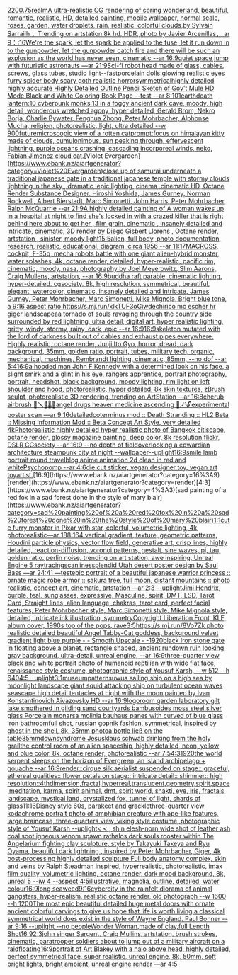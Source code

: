 [2200](https://www.ebank.nz/aiartgenerator?category=2200)[](https://www.ebank.nz/aiartgenerator?category=)[.75](https://www.ebank.nz/aiartgenerator?category=.75)[realm](https://www.ebank.nz/aiartgenerator?category=realm)[A ultra-realistic CG rendering of spring wonderland, beautiful, romantic, realistic, HD, detailed painting, mobile wallpaper, normal scale, roses, garden, water droplets, rain, realistic, colorful clouds,by Sylvain Sarrailh ，Trending on artstation.8k hd, HDR, photo by Javier Arcenillas， ar 9：:16](https://www.ebank.nz/aiartgenerator?category=A%20ultra-realistic%20CG%20rendering%20of%20spring%20wonderland%2C%20beautiful%2C%20romantic%2C%20realistic%2C%20HD%2C%20detailed%20painting%2C%20mobile%20wallpaper%2C%20normal%20scale%2C%20roses%2C%20garden%2C%20water%20droplets%2C%20rain%2C%20realistic%2C%20colorful%20clouds%2Cby%20Sylvain%20Sarrailh%20%EF%BC%8CTrending%20on%20artstation.8k%20hd%2C%20HDR%2C%20photo%20by%20Javier%20Arcenillas%EF%BC%8C%20ar%209%EF%BC%9A%3A16)[We're the spark, let the spark be applied to the fuse, let it run down in to the gunpowder, let the gunpowder catch fire and there will be such an explosion as the world has never seen, cinematic --ar 16:9](https://www.ebank.nz/aiartgenerator?category=We%27re%20the%20spark%2C%20let%20the%20spark%20be%20applied%20to%20the%20fuse%2C%20let%20it%20run%20down%20in%20to%20the%20gunpowder%2C%20let%20the%20gunpowder%20catch%20fire%20and%20there%20will%20be%20such%20an%20explosion%20as%20the%20world%20has%20never%20seen%2C%20cinematic%20--ar%2016%3A9)[quiet space jump with futuristic astronauts —ar 21:9](https://www.ebank.nz/aiartgenerator?category=quiet%20space%20jump%20with%20futuristic%20astronauts%20%E2%80%94ar%2021%3A9)[Sci-fi robot head made of glass, cables, screws, glass tubes, studio light](https://www.ebank.nz/aiartgenerator?category=Sci-fi%20robot%20head%20made%20of%20glass%2C%20cables%2C%20screws%2C%20glass%20tubes%2C%20studio%20light)[--fast](https://www.ebank.nz/aiartgenerator?category=--fast)[porcelain dolls glowing realistic eyes  furry spider body scary goth realistic horror](https://www.ebank.nz/aiartgenerator?category=porcelain%20dolls%20glowing%20realistic%20eyes%20%20furry%20spider%20body%20scary%20goth%20realistic%20horror)[symmetrical](https://www.ebank.nz/aiartgenerator?category=symmetrical)[highly detailed highly accurate Highly Detailed Outline Pencil Sketch of Gov’t Mule HD Mode Black and White Coloring Book Page  --test --ar 8:10](https://www.ebank.nz/aiartgenerator?category=highly%20detailed%20highly%20accurate%20Highly%20Detailed%20Outline%20Pencil%20Sketch%20of%20Gov%E2%80%99t%20Mule%20HD%20Mode%20Black%20and%20White%20Coloring%20Book%20Page%20%20--test%20--ar%208%3A10)[1](https://www.ebank.nz/aiartgenerator?category=1)[earth](https://www.ebank.nz/aiartgenerator?category=earth)[death lantern:10 cyberpunk monks:13 in a foggy ancient dark cave, moody, high detail, wonderous wretched agony, hyper detailed, Gerald Brom, Nekro Borja, Charlie Bywater, Fenghua Zhong, Peter Mohrbacher, Alphonse Mucha, religion, photorealistic, light, ultra detailed --w 900](https://www.ebank.nz/aiartgenerator?category=death%20lantern%3A10%20cyberpunk%20monks%3A13%20in%20a%20foggy%20ancient%20dark%20cave%2C%20moody%2C%20high%20detail%2C%20wonderous%20wretched%20agony%2C%20hyper%20detailed%2C%20Gerald%20Brom%2C%20Nekro%20Borja%2C%20Charlie%20Bywater%2C%20Fenghua%20Zhong%2C%20Peter%20Mohrbacher%2C%20Alphonse%20Mucha%2C%20religion%2C%20photorealistic%2C%20light%2C%20ultra%20detailed%20--w%20900)[future](https://www.ebank.nz/aiartgenerator?category=future)[microscopic view of a rotten cat](https://www.ebank.nz/aiartgenerator?category=microscopic%20view%20of%20a%20rotten%20cat)[prompt:focus on himalayan kitty made of clouds, cumulonimbus, sun peaking through, effervescent lightning, purple oceans crashing, cascading incorporeal winds, neko, Fabian Jimenez cloud cat.](https://www.ebank.nz/aiartgenerator?category=prompt%3Afocus%20on%20himalayan%20kitty%20made%20of%20clouds%2C%20cumulonimbus%2C%20sun%20peaking%20through%2C%20effervescent%20lightning%2C%20purple%20oceans%20crashing%2C%20cascading%20incorporeal%20winds%2C%20neko%2C%20Fabian%20Jimenez%20cloud%20cat.)[Violet Evergarden](https://www.ebank.nz/aiartgenerator?category=Violet%20Evergarden)[close up of samurai underneath a traditional japanese gate in a traditional japanese temple with stormy clouds lightning in the sky , dramatic, epic lighting ,cinema, cinematic HD, Octane Render Substance Designer. Hiroshi Yoshida, James Gurney, Norman Rockwell, Albert Bierstadt, Marc Simonetti, John Harris, Peter Mohrbacher, Ralph McQuarrie --ar 21:9](https://www.ebank.nz/aiartgenerator?category=close%20up%20of%20samurai%20underneath%20a%20traditional%20japanese%20gate%20in%20a%20traditional%20japanese%20temple%20with%20stormy%20clouds%20lightning%20in%20the%20sky%20%2C%20dramatic%2C%20epic%20lighting%20%2Ccinema%2C%20cinematic%20HD%2C%20Octane%20Render%20Substance%20Designer.%20Hiroshi%20Yoshida%2C%20James%20Gurney%2C%20Norman%20Rockwell%2C%20Albert%20Bierstadt%2C%20Marc%20Simonetti%2C%20John%20Harris%2C%20Peter%20Mohrbacher%2C%20Ralph%20McQuarrie%20--ar%2021%3A9)[A highly detailed painting of A woman wakes up in a hospital at night to find she's locked in with a crazed killer that is right behind here about to get her , film grain, cinematic , insanely detailed and intricate, cinematic, 3D render by Diego Gisbert Llorens , Octane render, artstation , sinister, moody light](https://www.ebank.nz/aiartgenerator?category=A%20highly%20detailed%20painting%20of%20A%20woman%20wakes%20up%20in%20a%20hospital%20at%20night%20to%20find%20she%27s%20locked%20in%20with%20a%20crazed%20killer%20that%20is%20right%20behind%20here%20about%20to%20get%20her%20%2C%20film%20grain%2C%20cinematic%20%2C%20insanely%20detailed%20and%20intricate%2C%20cinematic%2C%203D%20render%20by%20Diego%20Gisbert%20Llorens%20%2C%20Octane%20render%2C%20artstation%20%2C%20sinister%2C%20moody%20light)[15:5](https://www.ebank.nz/aiartgenerator?category=15%3A5)[alien, full body, photo documentation, research, realistic, educational, diagram, circa 1956 --ar 11:17](https://www.ebank.nz/aiartgenerator?category=alien%2C%20full%20body%2C%20photo%20documentation%2C%20research%2C%20realistic%2C%20educational%2C%20diagram%2C%20circa%201956%20--ar%2011%3A17)[MACROSS, cockpit, F-35b, mecha robots battle with one giant alien-hybrid monster, water splashes, 4k, octane render, detailed, hyper-realistic, pacific rim, cinematic, moody, nasa, photography by Joel Meyerowitz, Slim Aarons, Craig Mullens, artstation, --ar 16:9](https://www.ebank.nz/aiartgenerator?category=MACROSS%2C%20cockpit%2C%20F-35b%2C%20mecha%20robots%20battle%20with%20one%20giant%20alien-hybrid%20monster%2C%20water%20splashes%2C%204k%2C%20octane%20render%2C%20detailed%2C%20hyper-realistic%2C%20pacific%20rim%2C%20cinematic%2C%20moody%2C%20nasa%2C%20photography%20by%20Joel%20Meyerowitz%2C%20Slim%20Aarons%2C%20Craig%20Mullens%2C%20artstation%2C%20--ar%2016%3A9)[buddha raft parable, cinematic lighting, hyper-detailed, cgsociety, 8k, high resolution, symmetrical, beautiful, elegant, watercolor, cinematic, insanely detailed and intricate, James Gurney, Peter Mohrbacher, Marc Simonetti, Mike Mignola, Bright blue tone, a 9:16 aspect ratio <https://s.mj.run/xlkTUF3oGiw>](https://www.ebank.nz/aiartgenerator?category=buddha%20raft%20parable%2C%20cinematic%20lighting%2C%20hyper-detailed%2C%20cgsociety%2C%208k%2C%20high%20resolution%2C%20symmetrical%2C%20beautiful%2C%20elegant%2C%20watercolor%2C%20cinematic%2C%20insanely%20detailed%20and%20intricate%2C%20James%20Gurney%2C%20Peter%20Mohrbacher%2C%20Marc%20Simonetti%2C%20Mike%20Mignola%2C%20Bright%20blue%20tone%2C%20a%209%3A16%20aspect%20ratio%20%3Chttps%3A//s.mj.run/xlkTUF3oGiw%3E)[dechirico mc escher hr giger  landscape](https://www.ebank.nz/aiartgenerator?category=dechirico%20mc%20escher%20hr%20giger%20%20landscape)[a](https://www.ebank.nz/aiartgenerator?category=a)[a tornado of souls ravaging through the country side surrounded by red lightning, ultra detail, digital art, hyper realistic lighting, gritty, windy, stormy, rainy, dark, epic --ar 16:9](https://www.ebank.nz/aiartgenerator?category=a%20tornado%20of%20souls%20ravaging%20through%20the%20country%20side%20surrounded%20by%20red%20lightning%2C%20ultra%20detail%2C%20digital%20art%2C%20hyper%20realistic%20lighting%2C%20gritty%2C%20windy%2C%20stormy%2C%20rainy%2C%20dark%2C%20epic%20--ar%2016%3A9)[16:9](https://www.ebank.nz/aiartgenerator?category=16%3A9)[skeleton mutated with the lord of darkness built out of cables and exhaust pipes everywhere. Highly realistic, octane render, Junji Ito Gyo, horror, dread, dark background, 35mm, golden ratio, portrait, tubes, military tech, organic, mechanical, machines, Rembrandt lighting, cinematic, 85mm, --no dof --ar 5:4](https://www.ebank.nz/aiartgenerator?category=skeleton%20mutated%20with%20the%20lord%20of%20darkness%20built%20out%20of%20cables%20and%20exhaust%20pipes%20everywhere.%20Highly%20realistic%2C%20octane%20render%2C%20Junji%20Ito%20Gyo%2C%20horror%2C%20dread%2C%20dark%20background%2C%2035mm%2C%20golden%20ratio%2C%20portrait%2C%20tubes%2C%20military%20tech%2C%20organic%2C%20mechanical%2C%20machines%2C%20Rembrandt%20lighting%2C%20cinematic%2C%2085mm%2C%20--no%20dof%20--ar%205%3A4)[16:9](https://www.ebank.nz/aiartgenerator?category=16%3A9)[a hooded man John F Kennedy with a determined look on his face, a slight smirk and a glint in his eye, rangers apprentice, portrait photography, portrait, headshot, black background, moody lighting, rim light on left shoulder and hood, photorealistic, hyper detailed, 8k skin textures, zBrush sculpt, photorealistic 3D rendering, trending on ArtStation --ar 16:8](https://www.ebank.nz/aiartgenerator?category=a%20hooded%20man%20John%20F%20Kennedy%20with%20a%20determined%20look%20on%20his%20face%2C%20a%20slight%20smirk%20and%20a%20glint%20in%20his%20eye%2C%20rangers%20apprentice%2C%20portrait%20photography%2C%20portrait%2C%20headshot%2C%20black%20background%2C%20moody%20lighting%2C%20rim%20light%20on%20left%20shoulder%20and%20hood%2C%20photorealistic%2C%20hyper%20detailed%2C%208k%20skin%20textures%2C%20zBrush%20sculpt%2C%20photorealistic%203D%20rendering%2C%20trending%20on%20ArtStation%20--ar%2016%3A8)[cherub airbrush 🧯🪛🩻🌡💊angel drugs heaven medicine ascending 🎐🪄🔓experimental poster scan —ar 9:16](https://www.ebank.nz/aiartgenerator?category=cherub%20airbrush%20%F0%9F%A7%AF%F0%9F%AA%9B%F0%9F%A9%BB%F0%9F%8C%A1%F0%9F%92%8Aangel%20drugs%20heaven%20medicine%20ascending%20%F0%9F%8E%90%F0%9F%AA%84%F0%9F%94%93experimental%20poster%20scan%20%E2%80%94ar%209%3A16)[detailed](https://www.ebank.nz/aiartgenerator?category=detailed)[coterminus mod :: Death Stranding :: HL2 Beta :: Missing Information Mod :: Beta Concept Art Style, very detailed 4k](https://www.ebank.nz/aiartgenerator?category=coterminus%20mod%20%3A%3A%20Death%20Stranding%20%3A%3A%20HL2%20Beta%20%3A%3A%20Missing%20Information%20Mod%20%3A%3A%20Beta%20Concept%20Art%20Style%2C%20very%20detailed%204k)[Photorealistic highly detailed hyper realistic photo of Bangkok citiscape, octane render, glossy magazine painting, deep color, 8k resolution,flickr, DSLR,CGsociety  --ar 16:9 --no depth of field](https://www.ebank.nz/aiartgenerator?category=Photorealistic%20highly%20detailed%20hyper%20realistic%20photo%20of%20Bangkok%20citiscape%2C%20octane%20render%2C%20glossy%20magazine%20painting%2C%20deep%20color%2C%208k%20resolution%2Cflickr%2C%20DSLR%2CCGsociety%20%20--ar%2016%3A9%20--no%20depth%20of%20field)[overlooking a edwardian architecture steampunk city at night --wallpaper](https://www.ebank.nz/aiartgenerator?category=overlooking%20a%20edwardian%20architecture%20steampunk%20city%20at%20night%20--wallpaper)[--uplight](https://www.ebank.nz/aiartgenerator?category=--uplight)[16:9](https://www.ebank.nz/aiartgenerator?category=16%3A9)[smile lamb portrait round travelblog anime animation 2d clean in red and white](https://www.ebank.nz/aiartgenerator?category=smile%20lamb%20portrait%20round%20travelblog%20anime%20animation%202d%20clean%20in%20red%20and%20white)[Psychopomp --ar 4:6](https://www.ebank.nz/aiartgenerator?category=Psychopomp%20--ar%204%3A6)[die cut sticker, vegan designer toy, vegan art toy](https://www.ebank.nz/aiartgenerator?category=die%20cut%20sticker%2C%20vegan%20designer%20toy%2C%20vegan%20art%20toy)[artist.](https://www.ebank.nz/aiartgenerator?category=artist.)[16:9](https://www.ebank.nz/aiartgenerator?category=16%3A9)[render](https://www.ebank.nz/aiartgenerator?category=render)[4:3](https://www.ebank.nz/aiartgenerator?category=4%3A3)[sad painting of a red fox in a sad forest done in the style of mary blair](https://www.ebank.nz/aiartgenerator?category=sad%20painting%20of%20a%20red%20fox%20in%20a%20sad%20forest%20done%20in%20the%20style%20of%20mary%20blair)[1:1](https://www.ebank.nz/aiartgenerator?category=1%3A1)[cute furry monster in Pixar with star, colorful, volumetric lighting, 4k, photorealistic](https://www.ebank.nz/aiartgenerator?category=cute%20furry%20monster%20in%20Pixar%20with%20star%2C%20colorful%2C%20volumetric%20lighting%2C%204k%2C%20photorealistic)[—ar 188:164 vertical gradient, texture, geometric patterns, Houdini particle physics, vector flow field, generative art, crisp lines, highly detailed, reaction-diffusion, voronoi patterns, gestalt, sine waves, pi, tau, golden ratio, perlin noise, trending on art station, awe inspiring, Unreal Engine 5 raytracing](https://www.ebank.nz/aiartgenerator?category=%E2%80%94ar%20188%3A164%20vertical%20gradient%2C%20texture%2C%20geometric%20patterns%2C%20Houdini%20particle%20physics%2C%20vector%20flow%20field%2C%20generative%20art%2C%20crisp%20lines%2C%20highly%20detailed%2C%20reaction-diffusion%2C%20voronoi%20patterns%2C%20gestalt%2C%20sine%20waves%2C%20pi%2C%20tau%2C%20golden%20ratio%2C%20perlin%20noise%2C%20trending%20on%20art%20station%2C%20awe%20inspiring%2C%20Unreal%20Engine%205%20raytracing)[scanlines](https://www.ebank.nz/aiartgenerator?category=scanlines)[splendid Utah desert poster design by Saul Bass —ar 24:41 —test](https://www.ebank.nz/aiartgenerator?category=splendid%20Utah%20desert%20poster%20design%20by%20Saul%20Bass%20%E2%80%94ar%2024%3A41%20%E2%80%94test)[epic portrait of a beautiful japanese warrior princess :: ornate magic robe armor :: sakura tree, full moon, distant mountains :: photo realistic, concept art, cinematic, artstation  --ar 2:3 --uplight](https://www.ebank.nz/aiartgenerator?category=epic%20portrait%20of%20a%20beautiful%20japanese%20warrior%20princess%20%3A%3A%20ornate%20magic%20robe%20armor%20%3A%3A%20sakura%20tree%2C%20full%20moon%2C%20distant%20mountains%20%3A%3A%20photo%20realistic%2C%20concept%20art%2C%20cinematic%2C%20artstation%20%20--ar%202%3A3%20--uplight)[Jimi Hendrix, purple, teal, sunglasses, expressive, Masculine, spirit, DMT, LSD, Tarot Card, Straight lines, alien language, chakras, tarot card, perfect facial features, Peter Mohrbacher style, Marc Simonetti style, Mike Mignola style, detailed, intricate ink illustration, symmetry](https://www.ebank.nz/aiartgenerator?category=Jimi%20Hendrix%2C%20purple%2C%20teal%2C%20sunglasses%2C%20expressive%2C%20Masculine%2C%20spirit%2C%20DMT%2C%20LSD%2C%20Tarot%20Card%2C%20Straight%20lines%2C%20alien%20language%2C%20chakras%2C%20tarot%20card%2C%20perfect%20facial%20features%2C%20Peter%20Mohrbacher%20style%2C%20Marc%20Simonetti%20style%2C%20Mike%20Mignola%20style%2C%20detailed%2C%20intricate%20ink%20illustration%2C%20symmetry)[Copyright Liberation Front, KLF, album cover, 1990s top of the pops, rave](https://www.ebank.nz/aiartgenerator?category=Copyright%20Liberation%20Front%2C%20KLF%2C%20album%20cover%2C%201990s%20top%20of%20the%20pops%2C%20rave)[3:5](https://www.ebank.nz/aiartgenerator?category=3%3A5)[https://s.mj.run/8Vo7Zk  photo realistic detailed beautiful Angel Tabby-Cat goddess, background velvet gradient light blue purple - - Smooth Upscale - -](https://www.ebank.nz/aiartgenerator?category=https%3A//s.mj.run/8Vo7Zk%20%20photo%20realistic%20detailed%20beautiful%20Angel%20Tabby-Cat%20goddess%2C%20background%20velvet%20gradient%20light%20blue%20purple%20-%20-%20Smooth%20Upscale%20-%20-)[1920](https://www.ebank.nz/aiartgenerator?category=1920)[black Iron stone gate in floating above a planet, rectangle shaped, ancient rundown ruin looking, gray background, ultra-detail, unreal engine, --ar 16:9](https://www.ebank.nz/aiartgenerator?category=black%20Iron%20stone%20gate%20in%20floating%20above%20a%20planet%2C%20rectangle%20shaped%2C%20ancient%20rundown%20ruin%20looking%2C%20gray%20background%2C%20ultra-detail%2C%20unreal%20engine%2C%20--ar%2016%3A9)[three-quarter view black and white portrait photo of humanoid reptilian with wide flat face, renaissance style costume, photographic style of Yousuf Karsh, --w 512 --h 640](https://www.ebank.nz/aiartgenerator?category=three-quarter%20view%20black%20and%20white%20portrait%20photo%20of%20humanoid%20reptilian%20with%20wide%20flat%20face%2C%20renaissance%20style%20costume%2C%20photographic%20style%20of%20Yousuf%20Karsh%2C%20--w%20512%20--h%20640)[4:5](https://www.ebank.nz/aiartgenerator?category=4%3A5)[--uplight](https://www.ebank.nz/aiartgenerator?category=--uplight)[3:1](https://www.ebank.nz/aiartgenerator?category=3%3A1)[](https://www.ebank.nz/aiartgenerator?category=)[museum](https://www.ebank.nz/aiartgenerator?category=museum)[patterns](https://www.ebank.nz/aiartgenerator?category=patterns)[uwu](https://www.ebank.nz/aiartgenerator?category=uwu)[a sailing ship on a high sea by moonlight landscape giant squid attacking ship on turbulent ocean waves seascape high detail tentacles at night with the moon painted by Ivan Konstantinovich Aivazovsky HD  --ar 16:9](https://www.ebank.nz/aiartgenerator?category=a%20sailing%20ship%20on%20a%20high%20sea%20by%20moonlight%20landscape%20giant%20squid%20attacking%20ship%20on%20turbulent%20ocean%20waves%20seascape%20high%20detail%20tentacles%20at%20night%20with%20the%20moon%20painted%20by%20Ivan%20Konstantinovich%20Aivazovsky%20HD%20%20--ar%2016%3A9)[logo](https://www.ebank.nz/aiartgenerator?category=logo)[room garden laboratory  gilt lake  smothered in gilding sand courtyards bambusoides moss steel silver glass  Porcelain monarsa molinia bauhaus panes with curved of blue glass iron bathroom](https://www.ebank.nz/aiartgenerator?category=room%20garden%20laboratory%20%20gilt%20lake%20%20smothered%20in%20gilding%20sand%20courtyards%20bambusoides%20moss%20steel%20silver%20glass%20%20Porcelain%20monarsa%20molinia%20bauhaus%20panes%20with%20curved%20of%20blue%20glass%20iron%20bathroom)[full shot, russian gopnik fashion, symmetrical, inspired by ghost in the shell, 8k, 35mm photo](https://www.ebank.nz/aiartgenerator?category=full%20shot%2C%20russian%20gopnik%20fashion%2C%20symmetrical%2C%20inspired%20by%20ghost%20in%20the%20shell%2C%208k%2C%2035mm%20photo)[a bottle ließ on the table](https://www.ebank.nz/aiartgenerator?category=a%20bottle%20lie%C3%9F%20on%20the%20table)[35mm](https://www.ebank.nz/aiartgenerator?category=35mm)[downsyndrome Jesus](https://www.ebank.nz/aiartgenerator?category=downsyndrome%20Jesus)[klaus schwab drinking from the holy grail](https://www.ebank.nz/aiartgenerator?category=klaus%20schwab%20drinking%20from%20the%20holy%20grail)[the control room of an alien spaceship, highly detailed, neon,  yellow and blue color, 8k, octane render, photorealistic --ar 7:5](https://www.ebank.nz/aiartgenerator?category=the%20control%20room%20of%20an%20alien%20spaceship%2C%20highly%20detailed%2C%20neon%2C%20%20yellow%20and%20blue%20color%2C%208k%2C%20octane%20render%2C%20photorealistic%20--ar%207%3A5)[4:3](https://www.ebank.nz/aiartgenerator?category=4%3A3)[1920](https://www.ebank.nz/aiartgenerator?category=1920)[the world serpent sleeps on the horizon of Evergreen, an island archipelago + gouache --ar 16:9](https://www.ebank.nz/aiartgenerator?category=the%20world%20serpent%20sleeps%20on%20the%20horizon%20of%20Evergreen%2C%20an%20island%20archipelago%20%2B%20gouache%20--ar%2016%3A9)[render::](https://www.ebank.nz/aiartgenerator?category=render%3A%3A)[cirque silk aerialist suspended on stage:: graceful, ethereal qualities:: flower petals on stage:: intricate detail:: shimmer:: high resolution::](https://www.ebank.nz/aiartgenerator?category=cirque%20silk%20aerialist%20suspended%20on%20stage%3A%3A%20graceful%2C%20ethereal%20qualities%3A%3A%20flower%20petals%20on%20stage%3A%3A%20intricate%20detail%3A%3A%20shimmer%3A%3A%20high%20resolution%3A%3A)[4thdimension,fractal,hyperreal,translucent,geometry,spirit,space,meditation, karma, spirit animal, dmt, spirit world, shakti, eye, iris, fractals, landscape, mystical land, crystalized fox, tunnel of light, shards of glass](https://www.ebank.nz/aiartgenerator?category=4thdimension%2Cfractal%2Chyperreal%2Ctranslucent%2Cgeometry%2Cspirit%2Cspace%2Cmeditation%2C%20karma%2C%20spirit%20animal%2C%20dmt%2C%20spirit%20world%2C%20shakti%2C%20eye%2C%20iris%2C%20fractals%2C%20landscape%2C%20mystical%20land%2C%20crystalized%20fox%2C%20tunnel%20of%20light%2C%20shards%20of%20glass)[11:16](https://www.ebank.nz/aiartgenerator?category=11%3A16)[Disney style 60s, parakeet and grackle](https://www.ebank.nz/aiartgenerator?category=Disney%20style%2060s%2C%20parakeet%20and%20grackle)[three-quarter view kodachrome portrait photo of amphibian creature with ape-like features, large braincase, three-quarters view, viking style costume, photographic style of Yousuf Karsh --uplight](https://www.ebank.nz/aiartgenerator?category=three-quarter%20view%20kodachrome%20portrait%20photo%20of%20amphibian%20creature%20with%20ape-like%20features%2C%20large%20braincase%2C%20three-quarters%20view%2C%20viking%20style%20costume%2C%20photographic%20style%20of%20Yousuf%20Karsh%20--uplight)[< < , shin elesh-norn wide shot of leather ash coal soot igneous venom spawn rathalos dark souls rooster within The Angelarium fighting clay sculpture, style by Takayuki Takeya and Ryu Oyama, beautiful dark lightning , inspired by Peter Mohrbacher, Giger, 4k post-processing highly detailed sculpture Full body anatomy complex, skin and veins by Ralph Steadman inspired, hyperrealistic, photorealistic, imax film quality, volumetric lighting, octane render, dark mood background, 8k, unreal 5 --iw 4 --aspect 4:5](https://www.ebank.nz/aiartgenerator?category=%3C%20%3C%20%2C%20shin%20elesh-norn%20wide%20shot%20of%20leather%20ash%20coal%20soot%20igneous%20venom%20spawn%20rathalos%20dark%20souls%20rooster%20within%20The%20Angelarium%20fighting%20clay%20sculpture%2C%20style%20by%20Takayuki%20Takeya%20and%20Ryu%20Oyama%2C%20beautiful%20dark%20lightning%20%2C%20inspired%20by%20Peter%20Mohrbacher%2C%20Giger%2C%204k%20post-processing%20highly%20detailed%20sculpture%20Full%20body%20anatomy%20complex%2C%20skin%20and%20veins%20by%20Ralph%20Steadman%20inspired%2C%20hyperrealistic%2C%20photorealistic%2C%20imax%20film%20quality%2C%20volumetric%20lighting%2C%20octane%20render%2C%20dark%20mood%20background%2C%208k%2C%20unreal%205%20--iw%204%20--aspect%204%3A5)[illustrative, magnolia, outline, detailed, water colour](https://www.ebank.nz/aiartgenerator?category=illustrative%2C%20magnolia%2C%20outline%2C%20detailed%2C%20water%20colour)[16:9](https://www.ebank.nz/aiartgenerator?category=16%3A9)[long seaweed](https://www.ebank.nz/aiartgenerator?category=long%20seaweed)[9:16](https://www.ebank.nz/aiartgenerator?category=9%3A16)[cybercity in the rain](https://www.ebank.nz/aiartgenerator?category=cybercity%20in%20the%20rain)[felt diorama of animal gangsters, hyper-realism, realistic octane render, old photograph --w 1600 --h 1200](https://www.ebank.nz/aiartgenerator?category=felt%20diorama%20of%20animal%20gangsters%2C%20hyper-realism%2C%20realistic%20octane%20render%2C%20old%20photograph%20--w%201600%20--h%201200)[The most epic beautiful detailed huge metal doors with ornate ancient colorful carvings to give us hope that life is worth living a classical symmetrical world does exist in the style of Wayne England, Paul Bonner --ar 9:16 --uplight --no people](https://www.ebank.nz/aiartgenerator?category=The%20most%20epic%20beautiful%20detailed%20huge%20metal%20doors%20with%20ornate%20ancient%20colorful%20carvings%20to%20give%20us%20hope%20that%20life%20is%20worth%20living%20a%20classical%20symmetrical%20world%20does%20exist%20in%20the%20style%20of%20Wayne%20England%2C%20Paul%20Bonner%20--ar%209%3A16%20--uplight%20--no%20people)[Wonder Woman,made of clay,full Length Shot](https://www.ebank.nz/aiartgenerator?category=Wonder%20Woman%2Cmade%20of%20clay%2Cfull%20Length%20Shot)[16:9](https://www.ebank.nz/aiartgenerator?category=16%3A9)[2:3](https://www.ebank.nz/aiartgenerator?category=2%3A3)[john singer Sargent, Craig Mullins, artstation, brush strokes, cinematic, paratrooper soldiers about to jump out of a military aircraft on a raid](https://www.ebank.nz/aiartgenerator?category=john%20singer%20Sargent%2C%20Craig%20Mullins%2C%20artstation%2C%20brush%20strokes%2C%20cinematic%2C%20paratrooper%20soldiers%20about%20to%20jump%20out%20of%20a%20military%20aircraft%20on%20a%20raid)[floating](https://www.ebank.nz/aiartgenerator?category=floating)[16:9](https://www.ebank.nz/aiartgenerator?category=16%3A9)[portrait of Art Blakey with a halo above head, highly detailed, perfect symmetrical face, super realistic, unreal engine, 8k, 50mm, soft bright lights, bright ambient, unreal engine render —ar 4:5](https://www.ebank.nz/aiartgenerator?category=portrait%20of%20Art%20Blakey%20with%20a%20halo%20above%20head%2C%20highly%20detailed%2C%20perfect%20symmetrical%20face%2C%20super%20realistic%2C%20unreal%20engine%2C%208k%2C%2050mm%2C%20soft%20bright%20lights%2C%20bright%20ambient%2C%20unreal%20engine%20render%20%E2%80%94ar%204%3A5)